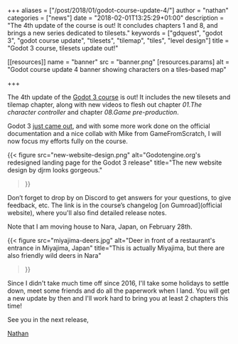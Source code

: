 +++
aliases = ["/post/2018/01/godot-course-update-4/"]
author = "nathan"
categories = ["news"]
date = "2018-02-01T13:25:29+01:00"
description = "The 4th update of the course is out! It concludes chapters 1 and 8, and brings a new series dedicated to tilesets."
keywords = ["gdquest", "godot 3", "godot course update", "tilesets", "tilemap", "tiles", "level design"]
title = "Godot 3 course, tilesets update out!"

[[resources]]
  name = "banner"
  src = "banner.png"
  [resources.params]
    alt = "Godot course update 4 banner showing characters on a tiles-based map"

+++

The 4th update of the [Godot 3 course](//gumroad.com/l/godot-tutorial-make-professional-2d-games) is out! It includes the new tilesets and tilemap chapter, along with new videos to flesh out chapter *01.The character controller* and chapter *08.Game pre-production*.

Godot 3 [just came out](//godotengine.org/article/godot-3-0-released), and with some more work done on the official documentation and a nice collab with Mike from GameFromScratch, I will now focus my efforts fully on the course.

{{< figure
  src="new-website-design.png"
  alt="Godotengine.org's redesigned landing page for the Godot 3 release"
  title="The new website design by djrm looks gorgeous."
>}}

Don’t forget to drop by on Discord to get answers for your questions, to give feedback, etc. The link is in the course’s changelog [on Gumroad](official website), where you'll also find detailed release notes.

Note that I am moving house to Nara, Japan, on February 28th.

{{< figure
  src="miyajima-deers.jpg"
  alt="Deer in front of a restaurant's entrance in Miyajima, Japan"
  title="This is actually Miyajima, but there are also friendly wild deers in Nara"
>}}

Since I didn't take much time off since 2016, I'll take some holidays to settle down, meet some friends and do all the paperwork when I land. You will get a new update by then and I'll work hard to bring you at least 2 chapters this time!

See you in the next release,

[Nathan](//twitter.com/NathanGDQuest)
